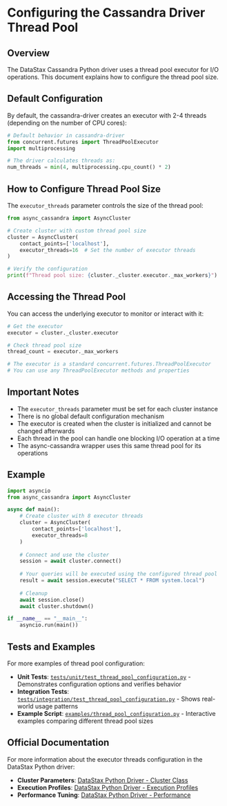 # Configuring the Cassandra Driver Thread Pool

## Overview

The DataStax Cassandra Python driver uses a thread pool executor for I/O operations. This document explains how to configure the thread pool size.

## Default Configuration

By default, the cassandra-driver creates an executor with 2-4 threads (depending on the number of CPU cores):

```python
# Default behavior in cassandra-driver
from concurrent.futures import ThreadPoolExecutor
import multiprocessing

# The driver calculates threads as:
num_threads = min(4, multiprocessing.cpu_count() * 2)
```

## How to Configure Thread Pool Size

The `executor_threads` parameter controls the size of the thread pool:

```python
from async_cassandra import AsyncCluster

# Create cluster with custom thread pool size
cluster = AsyncCluster(
    contact_points=['localhost'],
    executor_threads=16  # Set the number of executor threads
)

# Verify the configuration
print(f"Thread pool size: {cluster._cluster.executor._max_workers}")
```

## Accessing the Thread Pool

You can access the underlying executor to monitor or interact with it:

```python
# Get the executor
executor = cluster._cluster.executor

# Check thread pool size
thread_count = executor._max_workers

# The executor is a standard concurrent.futures.ThreadPoolExecutor
# You can use any ThreadPoolExecutor methods and properties
```

## Important Notes

- The `executor_threads` parameter must be set for each cluster instance
- There is no global default configuration mechanism
- The executor is created when the cluster is initialized and cannot be changed afterwards
- Each thread in the pool can handle one blocking I/O operation at a time
- The async-cassandra wrapper uses this same thread pool for its operations

## Example

```python
import asyncio
from async_cassandra import AsyncCluster

async def main():
    # Create cluster with 8 executor threads
    cluster = AsyncCluster(
        contact_points=['localhost'],
        executor_threads=8
    )
    
    # Connect and use the cluster
    session = await cluster.connect()
    
    # Your queries will be executed using the configured thread pool
    result = await session.execute("SELECT * FROM system.local")
    
    # Cleanup
    await session.close()
    await cluster.shutdown()

if __name__ == "__main__":
    asyncio.run(main())
```

## Tests and Examples

For more examples of thread pool configuration:

- **Unit Tests**: [`tests/unit/test_thread_pool_configuration.py`](../tests/unit/test_thread_pool_configuration.py) - Demonstrates configuration options and verifies behavior
- **Integration Tests**: [`tests/integration/test_thread_pool_configuration.py`](../tests/integration/test_thread_pool_configuration.py) - Shows real-world usage patterns
- **Example Script**: [`examples/thread_pool_configuration.py`](../examples/thread_pool_configuration.py) - Interactive examples comparing different thread pool sizes

## Official Documentation

For more information about the executor threads configuration in the DataStax Python driver:

- **Cluster Parameters**: [DataStax Python Driver - Cluster Class](https://docs.datastax.com/en/developer/python-driver/3.29/api/cassandra/cluster/#cassandra.cluster.Cluster)
- **Execution Profiles**: [DataStax Python Driver - Execution Profiles](https://docs.datastax.com/en/developer/python-driver/3.29/execution_profiles/)
- **Performance Tuning**: [DataStax Python Driver - Performance](https://docs.datastax.com/en/developer/python-driver/3.29/performance/)